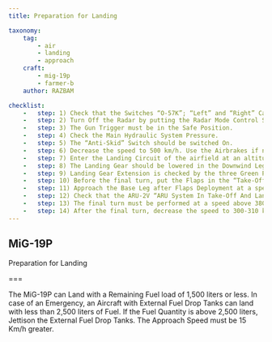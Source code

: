 ```yaml
---
title: Preparation for Landing

taxonomy:
    tag:
        - air
        - landing
        - approach
    craft: 
        - mig-19p
        - farmer-b
    author: RAZBAM

checklist:
    -   step: 1) Check that the Switches “O-57K”; “Left” and “Right” Cannons; “GCAM” and “GCAM Ext.” on the RH Side Panel are selected Off.
    -   step: 2) Turn Off the Radar by putting the Radar Mode Control Switch on the Radar Control Panel to “Off”.
    -   step: 3) The Gun Trigger must be in the Safe Position.
    -   step: 4) Check the Main Hydraulic System Pressure.
    -   step: 5) The “Anti-Skid” Switch should be switched On.
    -   step: 6) Decrease the speed to 500 km/h. Use the Airbrakes if necessary.
    -   step: 7) Enter the Landing Circuit of the airfield at an altitude of 500 meters.
    -   step: 8) The Landing Gear should be lowered in the Downwind Leg before the third turn at a maximum speed of 500 km/h.
    -   step: 9) Landing Gear Extension is checked by the three Green Position lights on the PPS-1 panel. Keep the Gear Lever in its Down Position. The Red “Retract Gear” Lamp on the PPS-1 must be Off after the Landing Gear is Extended.
    -   step: 10) Before the final turn, put the Flaps in the “Take-Off” Position and then into the “Landing” position. Check this by verifying the illumination of the “Flaps Deployed” lamp on the PPS-1 panel. When the Flaps are deployed, the Aircraft becomes a little tail heavy. This is easily corrected by pushing the stick forward. <br />WARNING If after Flap Deployment there is a sudden induced Roll, Retract the Flaps immediately.
    -   step: 11) Approach the Base Leg after Flaps Deployment at a speed of 400 km/h. 
    -   step: 12) Check that the ARU-2V “ARU System In Take-Off And Landing Position” Lamp is illuminated and that the Indicator Pointer is in the leftmost position, indicating a “Long Lever Arm” Position of the System. <br />NOTE The Lamp may not illuminate at speeds above 420 km/h.
    -   step: 13) The final turn must be performed at a speed above 380 km/h. The recovery from this turn should be completed at an altitude of 250 meters.
    -   step: 14) After the final turn, decrease the speed to 300-310 km/h.
---
```


## MiG-19P 
Preparation for Landing

===

The MiG-19P can Land with a Remaining Fuel load of 1,500 liters or less. In case of an Emergency, an Aircraft with External Fuel Drop Tanks can land with less than 2,500 liters of Fuel. If the Fuel Quantity is above 2,500 liters, Jettison the External Fuel Drop Tanks. The Approach Speed must be 15 Km/h greater.
